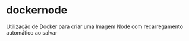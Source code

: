 # dockernode
Utilização de Docker para criar uma Imagem Node com recarregamento automático ao salvar
